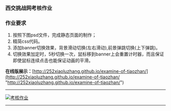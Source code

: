 ### 西交挑战网考核作业 ###
### 作业要求 ###
1. 按照下图psd文件，完成静态页面的制作；
2. 精简css代码。
3. 添加banner切换效果，背景滑动切换(左右滑动),前景弹跳切换(上下弹跳)。
4. 切换效果加定时，5秒切换一次，鼠标移到banner上会重置计时器，而且保证即使鼠标连续点击也能保证动画的平滑。





**在线版展示：**[http://252xiaoluzhang.github.io/examine-of-tiaozhan/](http://252xiaoluzhang.github.io/examine-of-tiaozhan/ "http://252xiaoluzhang.github.io/examine-of-tiaozhan/")

----------

[![考核作业](http://i.imgur.com/2M31SXQ.png)](http://252xiaoluzhang.github.io/examine-of-tiaozhan/)

----------

